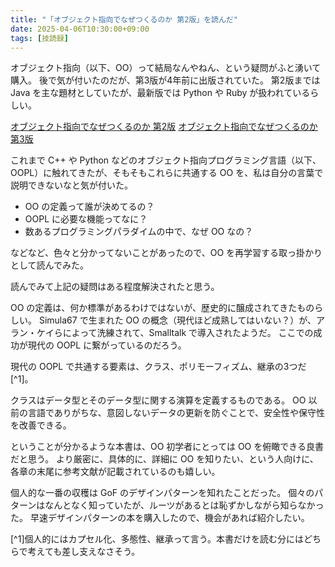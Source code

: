 ```yaml
---
title: "「オブジェクト指向でなぜつくるのか 第2版」を読んだ"
date: 2025-04-06T10:30:00+09:00
tags: [技読録]
---
```

オブジェクト指向（以下、OO）って結局なんやねん、という疑問がふと湧いて購入。
後で気が付いたのだが、第3版が4年前に出版されていた。
第2版までは Java を主な題材としていたが、最新版では Python や Ruby が扱われているらしい。

[オブジェクト指向でなぜつくるのか 第2版](https://bookplus.nikkei.com/atcl/catalog/11/P84650/)
[オブジェクト指向でなぜつくるのか 第3版](https://bookplus.nikkei.com/atcl/catalog/21/S00180/)

これまで C++ や Python などのオブジェクト指向プログラミング言語（以下、OOPL）に触れてきたが、そもそもこれらに共通する OO を、私は自分の言葉で説明できないなと気が付いた。

- OO の定義って誰が決めてるの？
- OOPL に必要な機能ってなに？
- 数あるプログラミングパラダイムの中で、なぜ OO なの？

などなど、色々と分かってないことがあったので、OO を再学習する取っ掛かりとして読んでみた。

読んでみて上記の疑問はある程度解決されたと思う。

OO の定義は、何か標準があるわけではないが、歴史的に醸成されてきたものらしい。
Simula67 で生まれた OO の概念（現代ほど成熟してはいない？）が、アラン・ケイらによって洗練されて、Smalltalk で導入されたようだ。
ここでの成功が現代の OOPL に繋がっているのだろう。

現代の OOPL で共通する要素は、クラス、ポリモーフィズム、継承の3つだ[^1]。

クラスはデータ型とそのデータ型に関する演算を定義するものである。
OO 以前の言語でありがちな、意図しないデータの更新を防ぐことで、安全性や保守性を改善できる。

ということが分かるような本書は、OO 初学者にとっては OO を俯瞰できる良書だと思う。
より厳密に、具体的に、詳細に OO を知りたい、という人向けに、各章の末尾に参考文献が記載されているのも嬉しい。

個人的な一番の収穫は GoF のデザインパターンを知れたことだった。
個々のパターンはなんとなく知っていたが、ルーツがあるとは恥ずかしながら知らなかった。
早速デザインパターンの本を購入したので、機会があれば紹介したい。

[^1]個人的にはカプセル化、多態性、継承って言う。本書だけを読む分にはどちらで考えても差し支えなさそう。

